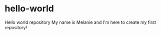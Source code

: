 # hello-world
Hello world repository
My name is Melanie and I'm here to create my first repository!
